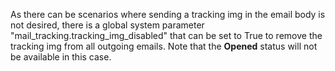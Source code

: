 As there can be scenarios where sending a tracking img in the email body
is not desired, there is a global system parameter
"mail_tracking.tracking_img_disabled" that can be set to True to remove
the tracking img from all outgoing emails. Note that the **Opened**
status will not be available in this case.
